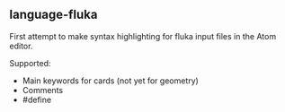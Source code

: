 ## language-fluka

First attempt to make syntax highlighting for fluka input files in the Atom editor.

Supported:
- Main keywords for cards (not yet for geometry)
- Comments
- #define
